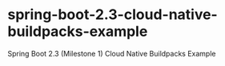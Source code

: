 # spring-boot-2.3-cloud-native-buildpacks-example
Spring Boot 2.3 (Milestone 1) Cloud Native Buildpacks Example
